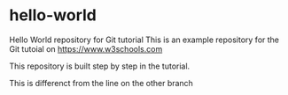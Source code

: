 # hello-world
Hello World repository for Git tutorial
This is an example repository for the Git tutoial on https://www.w3schools.com

This repository is built step by step in the tutorial.

This is differenct from the line on the other branch